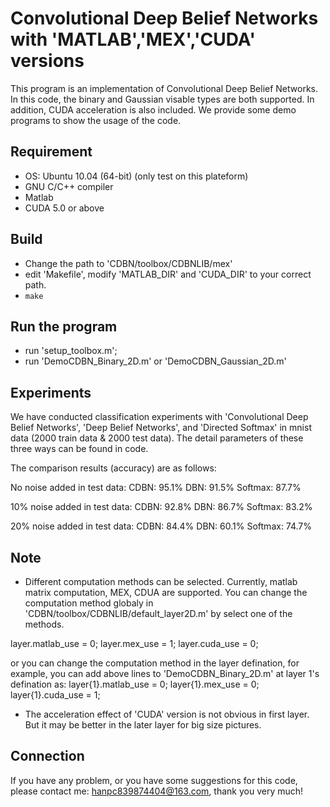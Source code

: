 # Convolutional Deep Belief Networks with 'MATLAB','MEX','CUDA' versions

This program is an implementation of Convolutional Deep Belief Networks. In this code, the binary and Gaussian visable types are both supported. In addition, CUDA acceleration is also included. We provide some demo programs to show the usage of the code. 



## Requirement
* OS: Ubuntu 10.04 (64-bit) (only test on this plateform)  
* GNU C/C++ compiler
* Matlab
* CUDA 5.0 or above


## Build
* Change the path to 'CDBN/toolbox/CDBNLIB/mex'
* edit 'Makefile', modify 'MATLAB_DIR' and 'CUDA_DIR' to your correct path.
* `make`


## Run the program
* run 'setup_toolbox.m';
* run 'DemoCDBN_Binary_2D.m' or 'DemoCDBN_Gaussian_2D.m'
 
           
## Experiments
We have conducted classification experiments with 'Convolutional Deep Belief Networks', 'Deep Belief Networks', and 'Directed Softmax' in mnist data (2000 train data & 2000 test data). The detail parameters of these three ways can be found in code. 

The comparison results (accuracy) are as follows:

 No noise added in test data:
     CDBN:     95.1%
     DBN:      91.5%
     Softmax:  87.7%

 10% noise added in test data:
     CDBN:     92.8%
     DBN:      86.7%
     Softmax:  83.2%

 20% noise added in test data:
     CDBN:     84.4%
     DBN:      60.1%
     Softmax:  74.7%

## Note
* Different computation methods can be selected. Currently, matlab matrix computation, MEX, CDUA are supported. You can change the computation method globaly in 'CDBN/toolbox/CDBNLIB/default_layer2D.m' by select one of the methods.

 layer.matlab_use    = 0;
 layer.mex_use       = 1;
 layer.cuda_use      = 0;

or you can change the computation method in the layer defination, for example, you can add above lines to 'DemoCDBN_Binary_2D.m' at layer 1's defination as:
 layer{1}.matlab_use    = 0;
 layer{1}.mex_use       = 0;
 layer{1}.cuda_use      = 1;

* The acceleration effect of 'CUDA' version is not obvious in first layer. But it may be better in the later layer for big size pictures. 

           
## Connection
If you have any problem, or you have some suggestions for this code, please contact me: hanpc839874404@163.com, thank you very much!

